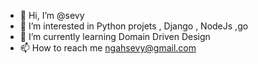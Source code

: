 - 👋 Hi, I’m @sevy
- 👀 I’m interested in Python projets , Django , NodeJs ,go
- 🌱 I’m currently learning Domain Driven Design
- 📫 How to reach me ngahsevy@gmail.com

<!---
sevysevy/sevysevy is a ✨ special ✨ repository because its `README.md` (this file) appears on your GitHub profile.
You can click the Preview link to take a look at your changes.
--->
